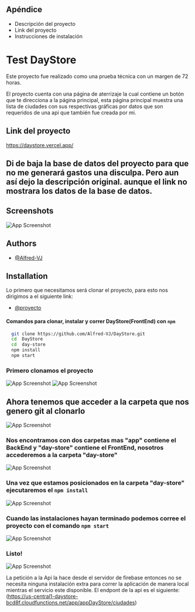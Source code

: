 
## Apéndice
- Descripción del proyecto
- Link del proyecto
- Instrucciones de instalación




# Test DayStore

Este proyecto fue realizado como una prueba técnica con un margen de 72 horas.

El proyecto cuenta con una página de aterrizaje la cual contiene un botón que te direcciona a la página principal, esta página principal muestra una lista de ciudades con sus respectivas gráficas por datos que son requeridos de una api que también fue creada por mi.



## Link del proyecto

https://daystore.vercel.app/

## Di de baja la base de datos del proyecto para que no me generará gastos una disculpa. Pero aun así dejo la descripción original. aunque el link no mostrara los datos de la base de datos.

## Screenshots

![App Screenshot](https://github.com/Alfred-VJ/DayStore/blob/main/day-store/src/assests/muestra.png)


## Authors

- [@Alfred-VJ](https://github.com/Alfred-VJ)


## Installation
Lo primero que necesitamos será clonar el proyecto, para esto nos dirigimos a el siguiente link: 

- [@proyecto](https://github.com/Alfred-VJ/DayStore)
#### Comandos para clonar, instalar y correr DayStore(FrontEnd) con ```npm```

```bash
  git clone https://github.com/Alfred-VJ/DayStore.git
  cd  DayStore
  cd  day-store
  npm install
  npm start
```

### Primero clonamos el proyecto
![App Screenshot](https://github.com/Alfred-VJ/DayStore/blob/main/day-store/src/assests/paso%20uno.png)
![App Screenshot](https://github.com/Alfred-VJ/DayStore/blob/main/day-store/src/assests/paso%20dos.png)
## Ahora tenemos que acceder a la carpeta que nos genero git al clonarlo
![App Screenshot](https://github.com/Alfred-VJ/DayStore/blob/main/day-store/src/assests/paso%20tres.png)
### Nos encontramos con dos carpetas mas "app" contiene el BackEnd y "day-store" contiene el FrontEnd, nosotros accederemos a la carpeta "day-store"
![App Screenshot](https://github.com/Alfred-VJ/DayStore/blob/main/day-store/src/assests/paso%20cuatro.png)
### Una vez que estamos posicionados en la carpeta "day-store" ejecutaremos el ```npm install```
![App Screenshot](https://github.com/Alfred-VJ/DayStore/blob/main/day-store/src/assests/paso%20cinco.png)
### Cuando las instalaciones hayan terminado podemos corree el proyecto con el comando ```npm start```
![App Screenshot](https://github.com/Alfred-VJ/DayStore/blob/main/day-store/src/assests/paso%20seis.png)
### Listo!
![App Screenshot](https://github.com/Alfred-VJ/DayStore/blob/main/day-store/src/assests/paso%20siete.png)

La petición a la Api la hace desde el servidor de firebase entonces no se necesita ninguna instalación extra para correr la aplicación de manera local mientras el servicio este disponible. 
El endpont de la api es el siguiente:
(https://us-central1-daystore-bcd8f.cloudfunctions.net/app/appDayStore/ciudades)


